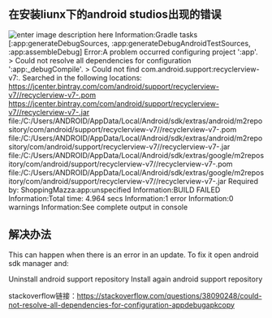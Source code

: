 ## 在安装liunx下的android studios出现的错误
![enter image description here](https://i.stack.imgur.com/akp4z.png)
Information:Gradle tasks [:app:generateDebugSources, :app:generateDebugAndroidTestSources, :app:assembleDebug]
    Error:A problem occurred configuring project ':app'.
    > Could not resolve all dependencies for configuration ':app:_debugCompile'.
    > Could not find com.android.support:recyclerview-v7:.
     Searched in the following locations:
         https://jcenter.bintray.com/com/android/support/recyclerview-v7//recyclerview-v7-.pom
         https://jcenter.bintray.com/com/android/support/recyclerview-v7//recyclerview-v7-.jar
         file:/C:/Users/ANDROID/AppData/Local/Android/sdk/extras/android/m2repository/com/android/support/recyclerview-v7//recyclerview-v7-.pom
         file:/C:/Users/ANDROID/AppData/Local/Android/sdk/extras/android/m2repository/com/android/support/recyclerview-v7//recyclerview-v7-.jar
         file:/C:/Users/ANDROID/AppData/Local/Android/sdk/extras/google/m2repository/com/android/support/recyclerview-v7//recyclerview-v7-.pom
         file:/C:/Users/ANDROID/AppData/Local/Android/sdk/extras/google/m2repository/com/android/support/recyclerview-v7//recyclerview-v7-.jar
     Required by:
         ShoppingMazza:app:unspecified
    Information:BUILD FAILED
    Information:Total time: 4.964 secs
    Information:1 error
    Information:0 warnings
    Information:See complete output in console
## 解决办法
This can happen when there is an error in an update. To fix it open android sdk manager and:

Uninstall android support repository
Install again android support repository

stackoverflow链接：https://stackoverflow.com/questions/38090248/could-not-resolve-all-dependencies-for-configuration-appdebugapkcopy
